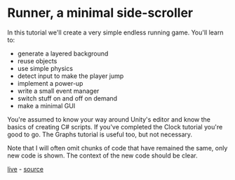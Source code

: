 # Runner, a minimal side-scroller
In this tutorial we'll create a very simple endless running game. You'll learn to:
  - generate a layered background
  - reuse objects
  - use simple physics
  - detect input to make the player jump
  - implement a power-up
  - write a small event manager
  - switch stuff on and off on demand
  - make a minimal GUI

You're assumed to know your way around Unity's editor and know the basics of creating C# scripts. If you've completed the Clock tutorial you're good to go. The Graphs tutorial is useful too, but not necessary.

Note that I will often omit chunks of code that have remained the same, only new code is shown. The context of the new code should be clear.

[live](https://28a979bf21f8679dafefa32d687ebf0ee91eb97c.googledrive.com/host/0B9tvgAcG7mVbdzB6U1FsbzBiQ0k/catlikecoding/runner/runner.html) - [source](http://catlikecoding.com/unity/tutorials/runner/)
